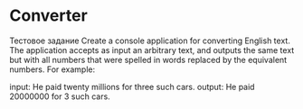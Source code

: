 # Converter
Тестовое задание
Create a console application for converting English text. The application accepts as input an arbitrary text, and outputs the same text but with all numbers that were spelled in words replaced by the equivalent numbers. For example:

input: He paid twenty millions for three such cars.
output: He paid 20000000 for 3 such cars.
